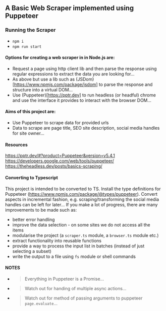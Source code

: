 ## A Basic Web Scraper implemented using Puppeteer


### Running the Scraper

- `npm i`
- `npm run start`

#### Options for creating a web scraper in in Node.js are:

- Request a page using http client lib and then parse the response using regular
  expressions to extract the data you are looking for...
- As above but use a lib such as (JSDom)[https://www.npmjs.com/package/jsdom] to
  parse the response and structure into a virtual DOM...
- Use (Puppeteer)[https://pptr.dev] to run headless (or headful) chrome and use
  the interface it provides to interact with the browser DOM...


#### Aims of this project are:

- Use Puppeteer to scrape data for provided urls
- Data to scrape are page title, SEO site description, social media handles for
  site owner...


#### Resources

https://pptr.dev/#?product=Puppeteer&version=v5.4.1
https://developers.google.com/web/tools/puppeteer/
https://theheadless.dev/posts/basics-scraping/


#### Converting to Typescript

This project is intended to be converted to TS. Install the type definitions for
Puppeteer (https://www.npmjs.com/package/@types/puppeteer). Convert aspects in
incremental fashion, e.g. scraping/transforming the social media handles can be
left for later... If you make a lot of progress, there are many improvements to
be made such as:

- better error handling
- improve the data selection - on some sites we do not access all the items
- modularise the project (a `scraper.ts` module, a `browser.ts` module etc.)
- extract functionality into reusable functions
- provide a way to process the input list in batches (instead of just selecting
  a subset)
- write the output to a file using `fs` module or shell commands


#### NOTES

- > Everything in Puppeteer is a Promise...
- > Watch out for handing of multiple async actions...
- > Watch out for method of passing arguments to puppeteer `page.evaluate`...
